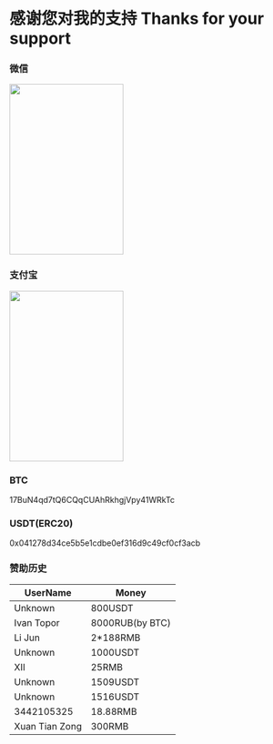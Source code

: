 # 感谢您对我的支持 Thanks for your support

### 微信  
<img src="./img/Weixin.png" width = "200" height = "300" alt="" align=center />

### 支付宝  
<img src="./img/ZFB.jpg" width = "200" height = "300" alt="" align=center />

### BTC  
17BuN4qd7tQ6CQqCUAhRkhgjVpy41WRkTc

### USDT(ERC20)  
0x041278d34ce5b5e1cdbe0ef316d9c49cf0cf3acb



### 赞助历史  
| UserName  | Money |
| ------------- | ------------- |
| Unknown  | 800USDT  |
| Ivan Topor  | 8000RUB(by BTC)  |
| Li Jun  | 2\*188RMB  |
| Unknown  | 1000USDT  |
| XII  | 25RMB  |
| Unknown  | 1509USDT  |
| Unknown  | 1516USDT  |
| 3442105325  | 18.88RMB  |
| Xuan Tian Zong  | 300RMB  |
